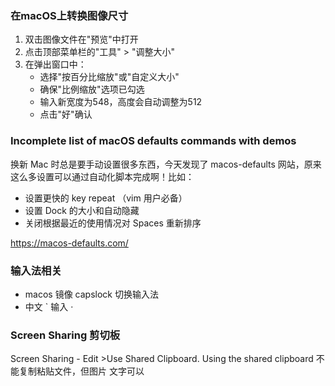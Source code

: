 ### 在macOS上转换图像尺寸

1. 双击图像文件在"预览"中打开
2. 点击顶部菜单栏的"工具" > "调整大小"
3. 在弹出窗口中：
   - 选择"按百分比缩放"或"自定义大小"
   - 确保"比例缩放"选项已勾选
   - 输入新宽度为548，高度会自动调整为512
   - 点击"好"确认

### Incomplete list of macOS defaults commands with demos

换新 Mac 时总是要手动设置很多东西，今天发现了 macos-defaults 网站，原来这么多设置可以通过自动化脚本完成啊！比如：

- 设置更快的 key repeat （vim 用户必备）
- 设置 Dock 的大小和自动隐藏
- 关闭根据最近的使用情况对 Spaces 重新排序


https://macos-defaults.com/


### 输入法相关
+ macos 镜像  capslock 切换输入法
+ 中文 ` 输入 ·

### Screen Sharing 剪切板
Screen Sharing - Edit >Use Shared Clipboard. Using the shared clipboard 不能复制粘贴文件，但图片 文字可以
